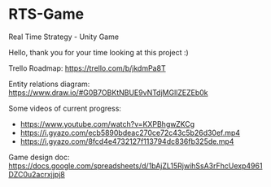 # RTS-Game
Real Time Strategy - Unity Game

Hello, thank you for your time looking at this project :)

Trello Roadmap: 
https://trello.com/b/jkdmPa8T

Entity relations diagram: 
https://www.draw.io/#G0B7OBKtNBUE9vNTdjMGllZEZEb0k

Some videos of current progress:

- https://www.youtube.com/watch?v=KXPBhgwZKCg
- https://i.gyazo.com/ecb5890bdeac270ce72c43c5b26d30ef.mp4
- https://i.gyazo.com/8fcd4e4732127f113794dc836fb325de.mp4

Game design doc:
https://docs.google.com/spreadsheets/d/1bAjZL15RjwihSsA3rFhcUexp4961DZC0u2acrxjjpj8
